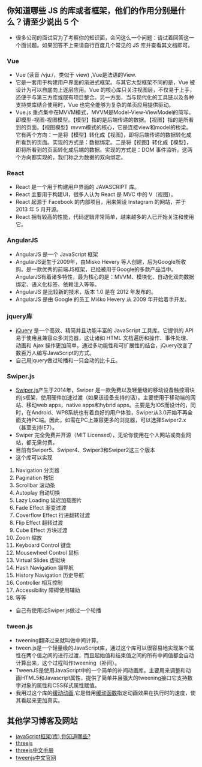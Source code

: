 ## 你知道哪些 JS 的库或者框架，他们的作用分别是什么？请至少说出 5 个
* 很多公司的面试官为了考察你的知识面，会问这么一个问题：请试着回答这一个面试题。如果回答不上来请自行百度几个常见的 JS 库并查看其文档即可。
### Vue
* Vue (读音 /vjuː/，类似于 view) ,Vue是法语的View.
* 它是一套用于构建用户界面的渐进式框架。与其它大型框架不同的是，Vue 被设计为可以自底向上逐层应用。Vue 的核心库只关注视图层，不仅易于上手，还便于与第三方库或既有项目整合。另一方面，当与现代化的工具链以及各种支持类库结合使用时，Vue 也完全能够为复杂的单页应用提供驱动。
* Vue.js 重点集中在MVVM模式，MVVM是Model-View-ViewModel的简写。即模型-视图-视图模型。【模型】指的是后端传递的数据。【视图】指的是所看到的页面。【视图模型】mvvm模式的核心，它是连接view和model的桥梁。它有两个方向：一是将【模型】转化成【视图】，即将后端传递的数据转化成所看到的页面。实现的方式是：数据绑定。二是将【视图】转化成【模型】，即将所看到的页面转化成后端的数据。实现的方式是：DOM 事件监听。这两个方向都实现的，我们称之为数据的双向绑定。
### React
* React 是一个用于构建用户界面的 JAVASCRIPT 库。
* React 主要用于构建UI，很多人认为 React 是 MVC 中的 V（视图）。
* React 起源于 Facebook 的内部项目，用来架设 Instagram 的网站，并于 2013 年 5 月开源。
* React 拥有较高的性能，代码逻辑非常简单，越来越多的人已开始关注和使用它。
### AngularJS
* AngularJS 是一个 JavaScript 框架
* AngularJS诞生于2009年，由Misko Hevery 等人创建，后为Google所收购。是一款优秀的前端JS框架，已经被用于Google的多款产品当中。AngularJS有着诸多特性，最为核心的是：MVVM、模块化、自动化双向数据绑定、语义化标签、依赖注入等等。
* AngularJS 是比较新的技术，版本 1.0 是在 2012 年发布的。
* AngularJS 是由 Google 的员工 Miško Hevery 从 2009 年开始着手开发。
### jquery库
* [jQuery]() 是一个高效、精简并且功能丰富的 JavaScript 工具库。它提供的 API 易于使用且兼容众多浏览器，这让诸如 HTML 文档遍历和操作、事件处理、动画和 Ajax 操作更加简单。通过多功能性和可扩展性的结合，jQuery改变了数百万人编写JavaScript的方式。
* 自己用jquery做过轮播和一只会动的比卡丘。

### Swiper.js
* [Swiper.js](https://swiperjs.com/)产生于2014年，Swiper 是一款免费以及轻量级的移动设备触控滑块的js框架，使用硬件加速过渡（如果该设备支持的话）。主要使用于移动端的网站、移动web apps，native apps和hybrid apps。主要是为IOS而设计的，同时，在Android、WP8系统也有着良好的用户体验，Swiper从3.0开始不再全面支持PC端。因此，如需在PC上兼容更多的浏览器，可以选择Swiper2.x（甚至支持IE7）。
* Swiper 完全免费并开源（MIT Licensed），无论你使用在个人网站或商业网站，都无需付费。
* 目前有Swiper5、Swiper4、Swiper3和Swiper2这三个版本
* 这个库可以实现
1. Navigation 分页器
2. Pagination 按钮
3. Scrollbar 滚动条
4. Autoplay 自动切换
5. Lazy Loading 延迟加载图片
6. Fade Effect 渐变过渡
7. Coverflow Effect 行进翻转过渡
8. Flip Effect 翻转过渡
9. Cube Effect 方块过渡
10. Zoom 缩放
11. Keyboard Control 键盘
12. Mousewheel Control 鼠标
13. Virtual Slides 虚拟块
14. Hash Navigation 锚导航
15. History Navigation 历史导航
16. Controller 相互控制
17. Accessibility 障碍使用辅助
18. 等等
* 自己有使用过Swiper.js做过一个轮播

### tween.js
* tweening翻译过来就叫做中间计算。
* tween.js是一个轻量级的JavaScript库，通过这个库可以很容易地实现某个属性在两个值之间的进行过渡，而且起始值和结束值之间的所有中间值都会自动计算出来，这个过程叫作tweening（补间）。
* TweenJS是使用JavaScript中的一个简单的补间动画库。主要用来调整和动画HTML5和Javascript属性，提供了简单并且强大的tweening接口它支持数字对象的属性和CSS样式属性赋值。
* 我用过这个库的[缓动动画](http://www.createjs.cc/tweenjs/docs/classes/Ease.html),它是借用[缓动函数](http://www.xuanfengge.com/easeing/easeing/)指定动画效果在执行时的速度，使其看起来更加真实。

## 其他学习博客及网站
* [javaScript框架(库),你知道哪些?](https://blog.csdn.net/Acmen_007/article/details/53020789)
* [threejs](https://www.wjceo.com/)
* [threejs中文手册](https://threejs.org/docs/index.html#manual/zh/introduction/Creating-a-scene)
* [tweenjs中文官网](http://www.createjs.cc/tweenjs/)
